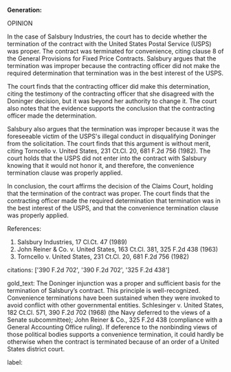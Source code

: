**Generation:**



OPINION

In the case of Salsbury Industries, the court has to decide whether the termination of the contract with the United States Postal Service (USPS) was proper. The contract was terminated for convenience, citing clause 8 of the General Provisions for Fixed Price Contracts. Salsbury argues that the termination was improper because the contracting officer did not make the required determination that termination was in the best interest of the USPS.

The court finds that the contracting officer did make this determination, citing the testimony of the contracting officer that she disagreed with the Doninger decision, but it was beyond her authority to change it. The court also notes that the evidence supports the conclusion that the contracting officer made the determination.

Salsbury also argues that the termination was improper because it was the foreseeable victim of the USPS's illegal conduct in disqualifying Doninger from the solicitation. The court finds that this argument is without merit, citing Torncello v. United States, 231 Ct.Cl. 20, 681 F.2d 756 (1982). The court holds that the USPS did not enter into the contract with Salsbury knowing that it would not honor it, and therefore, the convenience termination clause was properly applied.

In conclusion, the court affirms the decision of the Claims Court, holding that the termination of the contract was proper. The court finds that the contracting officer made the required determination that termination was in the best interest of the USPS, and that the convenience termination clause was properly applied.

References:
1. Salsbury Industries, 17 Cl.Ct. 47 (1989)
2. John Reiner & Co. v. United States, 163 Ct.Cl. 381, 325 F.2d 438 (1963)
3. Torncello v. United States, 231 Ct.Cl. 20, 681 F.2d 756 (1982)



citations: ['390 F.2d 702', '390 F.2d 702', '325 F.2d 438']

gold_text: The Doninger injunction was a proper and sufficient basis for the termination of Salsbury’s contract. This principle is well-recognized. Convenience terminations have been sustained when they were invoked to avoid conflict with other governmental entities. Schlesinger v. United States, 182 Ct.Cl. 571, 390 F.2d 702 (1968) (the Navy deferred to the views of a Senate subcommittee); John Reiner & Co., 325 F.2d 438 (compliance with a General Accounting Office ruling). If deference to the nonbinding views of those political bodies supports a convenience termination, it could hardly be otherwise when the contract is terminated because of an order of a United States district court.

label: 